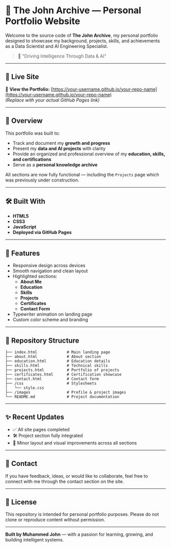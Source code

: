 
# 📁 The John Archive — Personal Portfolio Website

Welcome to the source code of **The John Archive**, my personal portfolio designed to showcase my background, projects, skills, and achievements as a Data Scientist and AI Engineering Specialist.

> 🧠 "Driving Intelligence Through Data & AI"

---

## 🔗 Live Site

📍 **View the Portfolio:** [https://your-username.github.io/your-repo-name](https://your-username.github.io/your-repo-name)  
*(Replace with your actual GitHub Pages link)*

---

## 📌 Overview

This portfolio was built to:

- Track and document my **growth and progress**
- Present my **data and AI projects** with clarity
- Provide an organized and professional overview of my **education, skills, and certifications**
- Serve as a **personal knowledge archive**

All sections are now fully functional — including the `Projects` page which was previously under construction.

---

## 🛠️ Built With

- **HTML5**
- **CSS3**
- **JavaScript**
- **Deployed via GitHub Pages**

---

## 🚀 Features

- Responsive design across devices
- Smooth navigation and clean layout
- Highlighted sections:
  - **About Me**
  - **Education**
  - **Skills**
  - **Projects**
  - **Certificates**
  - **Contact Form**
- Typewriter animation on landing page
- Custom color scheme and branding

---

## 🧩 Repository Structure

```
├── index.html             # Main landing page
├── about.html             # About section
├── education.html         # Education details
├── skills.html            # Technical skills
├── projects.html          # Portfolio of projects
├── certificates.html      # Certification showcase
├── contact.html           # Contact form
├── /css                   # Stylesheets
│   └── style.css
├── /images                # Profile & project images
└── README.md              # Project documentation
```

---

## ✨ Recent Updates

- ✅ All site pages completed
- 🛠️ Project section fully integrated
- 🎨 Minor layout and visual improvements across all sections

---

## 📩 Contact

If you have feedback, ideas, or would like to collaborate, feel free to connect with me through the contact section on the site.

---

## 📜 License

This repository is intended for personal portfolio purposes. Please do not clone or reproduce content without permission.

---

**Built by Muhammed John** — with a passion for learning, growing, and building intelligent systems.

